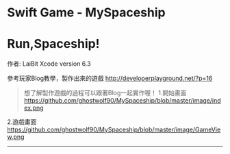 # Swift Game - MySpaceship
Run,Spaceship!
====================
作者: LaiBit
Xcode version 6.3

參考玩家Blog教學，製作出來的遊戲
http://developerplayground.net/?p=16

> 想了解製作遊戲的過程可以跟著Blog一起實作喔！
1.開始畫面
https://github.com/ghostwolf90/MySpaceship/blob/master/image/index.png

2.遊戲畫面
https://github.com/ghostwolf90/MySpaceship/blob/master/image/GameView.png

--------------------------
